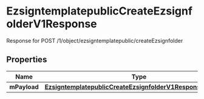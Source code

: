 

# EzsigntemplatepublicCreateEzsignfolderV1Response

Response for POST /1/object/ezsigntemplatepublic/createEzsignfolder

## Properties

| Name | Type | Description | Notes |
|------------ | ------------- | ------------- | -------------|
|**mPayload** | [**EzsigntemplatepublicCreateEzsignfolderV1ResponseMPayload**](EzsigntemplatepublicCreateEzsignfolderV1ResponseMPayload.md) |  |  |



